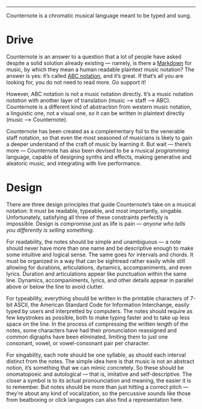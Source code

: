 ***

Counternote is a chromatic musical language meant to be typed and sung.

# Drive

Counternote is an answer to a question that a lot of people have asked despite a solid solution already existing — namely, is there a [Markdown][md] for music, by which they mean a human readable plaintext music notation? The answer is yes: it’s called [ABC notation][abc], and it’s great. If that’s all you are looking for, you do not need to read more. Go support it!

However, ABC notation is not a music notation directly. It’s a music notation *notation* with another layer of translation (music —> staff —> ABC). Counternote is a different kind of abstraction from western music notation, a linguistic one, not a visual one, so it can be written in plaintext directly (music —> Counternote).

Counternote has been created as a complementary foil to the venerable staff notation, so that even the most seasoned of musicians is likely to gain a deeper understand of the craft of music by learning it. But wait — there’s more — Counternote has also been devised to be a musical *programming* language, capable of designing synths and effects, making generative and aleatoric music, and integrating with live performance.

[md]:https://daringfireball.net/projects/markdown/ "John Gruber’s Markdown Spectacular"
[abc]:https://abcnotation.com/ "ABC notation"

# Design

There are three design principles that guide Counternote’s take on a musical notation: It must be readable, typeable, and most importantly, singable. Unfortunately, satisfying all three of these constraints perfectly is impossible. Design is compromise just as life is pain — *anyone who tells you differently is selling something*.

For readability, the notes should be simple and unambiguous — a note should never have more than one name and be descriptive enough to make some intuitive and logical sense. The same goes for intervals and chords. It must be organized in a way that can be sightread rather easily while still allowing for durations, articulations, dynamics, accompaniments, and even lyrics. Duration and articulations appear like punctuation within the same line. Dynamics, accompaniments, lyrics, and other details appear in parallel above or below the line to avoid clutter. 

For typeability, everything should be written in the printable characters of 7-bit ASCII, the American Standard Code for Information Interchange, easily typed by users and interpretted by computers. The notes should require as few keystrokes as possible, both to make typing faster and to take up less space on the line. In the process of compressing the written length of the notes, some characters have had their pronunciation reassigned and common digraphs have been eliminated, limiting them to just one consonant, vowel, or vowel-consonant pair per character.

For singability, each note should be one syllable, as should each interval distinct from the notes. The simple idea here is that music is not an abstract notion, it’s something that we can mimic concretely. So these should be onomatopoeic and autological — that is, imitative and self-descriptive. The closer a symbol is to its actual pronounciation and meaning, the easier it is to remember. But notes should be more than just hitting a correct pitch — they’re about any kind of vocalization, so the percussive sounds like those from beatboxing or click languages can also find a representation here.

